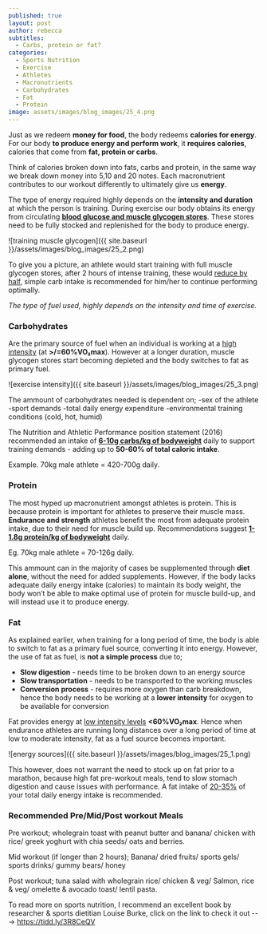 ```yaml
---
published: true
layout: post
author: rebecca
subtitles:
  - Carbs, protein or fat? 
categories:
  - Sports Nutrition
  - Exercise
  - Athletes
  - Macronutrients
  - Carbohydrates
  - Fat
  - Protein
image: assets/images/blog_images/25_4.png
---
```

Just as we redeem **money for food**, the body redeems **calories for energy**. 
For our body **to produce energy and perform work**, it **requires calories**, calories that come from **fat, protein or carbs**. 

Think of calories broken down into fats, carbs and protein, in the same way we break down money into 5,10 and 20 notes. Each macronutrient contributes to our workout differently to ultimately give us **energy**. 

The type of energy required highly depends on the **intensity and duration** at which the person is training. During exercise our body obtains its energy from circulating [**blood glucose and muscle glycogen stores**](https://academic.oup.com/nutritionreviews/article/76/4/243/4851715). These stores need to be fully stocked and replenished for the body to produce energy. 

![training muscle glycogen]({{ site.baseurl }}/assets/images/blog_images/25_2.png)

To give you a picture, an athlete would start training with full muscle glycogen stores, after 2 hours of intense training, these would [reduce by half](https://europepmc.org/article/pmc/pmc6019055), simple carb intake is recommended for him/her to continue performing optimally. 

_The type of fuel used, highly depends on the intensity and time of exercise._

### Carbohydrates

Are the primary source of fuel when an individual is working at a [high intensity](https://pubmed.ncbi.nlm.nih.gov/8214047/) (at **>/=60%VO₂max**). However at a longer duration, muscle glycogen stores start becoming depleted and the body switches to fat as primary fuel. 

![exercise intensity]({{ site.baseurl }}/assets/images/blog_images/25_3.png)

The ammount of carbohydrates needed is dependent on;
-sex of the athlete
-sport demands
-total daily energy expenditure 
-environmental training conditions (cold, hot, humid) 

The Nutrition and Athletic Performance position statement (2016) recommended an intake of [**6-10g carbs/kg of bodyweight**](https://www.researchgate.net/publication/297695609_Nutrition_and_Athletic_Performance) daily to support training demands - adding up to **50-60% of total caloric intake**.

Example. 70kg male athlete = 420-700g daily.

### Protein

The most hyped up macronutrient amongst athletes is protein. This is because protein is important for athletes to preserve their muscle mass. **Endurance and strength** athletes benefit the most from adequate protein intake, due to their need for muscle build up. 
Recommendations suggest [**1-1.8g protein/kg of bodyweight**](https://www.researchgate.net/publication/297695609_Nutrition_and_Athletic_Performance) daily.

Eg. 70kg male athlete = 70-126g daily. 

This ammount can in the majority of cases be supplemented through **diet alone**, without the need for added supplements. However, if the body lacks adequate daily energy intake (calories) to maintain its body weight, the body won’t be able to make optimal use of protein for muscle build-up, and will instead use it to produce energy. 

### Fat

As explained earlier, when training for a long period of time, the body is able to switch to fat as a primary fuel source, converting it into energy. However, the use of fat as fuel, is **not a simple process** due to; 

- **Slow digestion** - needs time to be broken down to an energy source
- **Slow transportation** - needs to be transported to the working muscles
- **Conversion process** - requires more oxygen than carb breakdown, hence the body needs to be working at a **lower intensity** for oxygen to be available for conversion 

Fat provides energy at [low intensity levels](https://www.researchgate.net/publication/47545323_Metabolic_Factors_Limiting_Performance_in_Marathon_Runners/figures?lo=1) **<60%VO₂max**. Hence when endurance athletes are running long distances over a long period of time at low to moderate intensity, fat as a fuel source becomes important. 

![energy sources]({{ site.baseurl }}/assets/images/blog_images/25_1.png)

This however, does not warrant the need to stock up on fat prior to a marathon, because high fat pre-workout meals, tend to slow stomach digestion and cause issues with performance. A fat intake of [20-35%](https://www.researchgate.net/publication/297695609_Nutrition_and_Athletic_Performance) of your total daily energy intake is recommended. 

### Recommended Pre/Mid/Post workout Meals

Pre workout; wholegrain toast with peanut butter and banana/ chicken with rice/ greek yoghurt with chia seeds/ oats and berries. 

Mid workout (if longer than 2 hours); Banana/ dried fruits/ sports gels/ sports drinks/ gummy bears/ honey

Post workout; tuna salad with wholegrain rice/ chicken & veg/ Salmon, rice & veg/ omelette & avocado toast/ lentil pasta. 

To read more on sports nutrition,  I recommend an excellent book by researcher & sports dietitian Louise Burke, click on the link to check it out ---> https://tidd.ly/3R8CeQV 
